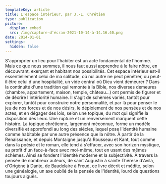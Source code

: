 ```yaml
---
templateKey: article
title: L'espace intérieur, par J.-L. Chrétien
type: publication
picture:
  display: embed
  src: /img/capture-d’écran-2021-10-14-à-14.16.40.png
date: 2014-01-01
settings:
  hidden: false
---
```

S'approprier un lieu pour l'habiter est un acte fondamental de l'homme. Mais ce que nous sommes, il nous faut aussi apprendre à le faire nôtre, en découvrant, exerçant et habitant nos possibilités. Cet espace intérieur est-il essentiellement celui de ma solitude, où nul autre ne peut pénétrer, ou peut-il être celui d'une hospitalité, un vide central où Dieu vient demeurer ? Dans la continuité d'une tradition qui remonte à la Bible, nos diverses demeures (chambre, appartement, maison, temple, château...) ont permis de figurer et de décrire l'intériorité humaine. Il s'agit de schèmes variés, tantôt pour explorer, tantôt pour construire notre personnalité, et par là pour penser le jeu de nos forces et de nos désirs, le déploiement de nos pensées et de nos actes, et en dégager des lois, selon une topique, du mot qui signifie la disposition des lieux. Une rupture et un renversement marquent cette histoire. La topique chrétienne, largement méconnue, forme un modèle diversifié et approfondi au long des siècles, lequel pose l'identité humaine comme habitable par une autre présence que la nôtre. À partir de la Renaissance, et depuis Montaigne jusqu'à Rousseau et Kant, tout comme dans la poésie et le roman, elle tend à s'effacer, avec son horizon mystique, au profit d'un face-à-face avec moi-même, tout en usant des mêmes schèmes. Ainsi se fondent l'identité moderne et la subjectivité. À travers la pensée de nombreux auteurs, de saint Augustin à sainte Thérèse d'Avila, d'Origène à Dante, de Baudelaire à Freud, ce livre décrit et médite, selon une généalogie, un axe oublié de la pensée de l'identité, lourd de questions toujours aiguës.